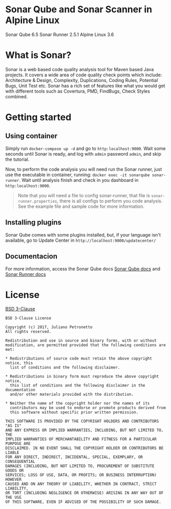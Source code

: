 # Sonar Qube and Sonar Scanner in Alpine Linux
Sonar Qube 6.5
Sonar Runner 2.5.1
Alpine Linux 3.6  


# What is Sonar?

Sonar is a web based code quality analysis tool for Maven based Java projects. It covers a wide area of code quality check points which include: Architecture & Design, Complexity, Duplications, Coding Rules, Potential Bugs, Unit Test etc. Sonar has a rich set of features like what you would get with different tools such as Covertura, PMD, FindBugs, Check Styles combined.

# Getting started

## Using container

Simply run `docker-compose up -d` and go to `http:localhost:9000`.
Wait some seconds until Sonar is ready, and log with `admin` password `admin`, and skip the tutorial.

Now, to perform the code analysis you will need run the Sonar runner, just use the  executable in container, running: `docker exec -it sonarqube sonar-runner`. Wait until analysis finish and check in you dashboard in `http:localhost:9000`.

> Note that you will need a file to config sonar-runner, that file is `sonar-runner.properties`, there is all configs to perform you code analysis. See the example file and sample code for more information.


## Installing plugins

Sonar Qube comes with some plugins installed, but, if your language isn't available, go to Update Center in `http://localhost:9000/updatecenter/`


## Documentacion
For more information, access the Sonar Qube docs [Sonar Qube docs](https://docs.sonarqube.org/display/SONAR/Documentation) and [Sonar Runner docs](https://docs.sonarqube.org/display/SCAN/Analyzing+with+SonarQube+Scanner)


# License
[BSD 3-Clause](https://github.com/petronetto/sonarqube-alpine/blob/master/LICENSE)
```
BSD 3-Clause License

Copyright (c) 2017, Juliano Petronetto
All rights reserved.

Redistribution and use in source and binary forms, with or without
modification, are permitted provided that the following conditions are met:

* Redistributions of source code must retain the above copyright notice, this
  list of conditions and the following disclaimer.

* Redistributions in binary form must reproduce the above copyright notice,
  this list of conditions and the following disclaimer in the documentation
  and/or other materials provided with the distribution.

* Neither the name of the copyright holder nor the names of its
  contributors may be used to endorse or promote products derived from
  this software without specific prior written permission.

THIS SOFTWARE IS PROVIDED BY THE COPYRIGHT HOLDERS AND CONTRIBUTORS "AS IS"
AND ANY EXPRESS OR IMPLIED WARRANTIES, INCLUDING, BUT NOT LIMITED TO, THE
IMPLIED WARRANTIES OF MERCHANTABILITY AND FITNESS FOR A PARTICULAR PURPOSE ARE
DISCLAIMED. IN NO EVENT SHALL THE COPYRIGHT HOLDER OR CONTRIBUTORS BE LIABLE
FOR ANY DIRECT, INDIRECT, INCIDENTAL, SPECIAL, EXEMPLARY, OR CONSEQUENTIAL
DAMAGES (INCLUDING, BUT NOT LIMITED TO, PROCUREMENT OF SUBSTITUTE GOODS OR
SERVICES; LOSS OF USE, DATA, OR PROFITS; OR BUSINESS INTERRUPTION) HOWEVER
CAUSED AND ON ANY THEORY OF LIABILITY, WHETHER IN CONTRACT, STRICT LIABILITY,
OR TORT (INCLUDING NEGLIGENCE OR OTHERWISE) ARISING IN ANY WAY OUT OF THE USE
OF THIS SOFTWARE, EVEN IF ADVISED OF THE POSSIBILITY OF SUCH DAMAGE.
```

